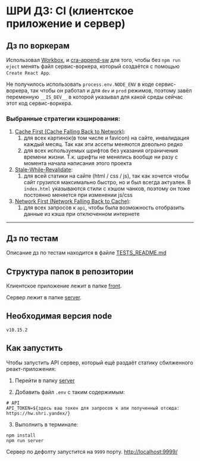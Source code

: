 # ШРИ ДЗ: CI (клиентское приложение и сервер)

## Дз по воркерам

Использовал [Workbox](https://developers.google.com/web/tools/workbox/guides/get-started), и [cra-append-sw](https://www.npmjs.com/package/cra-append-sw) для того, чтобы без `npm run eject` менять файл сервис-воркера, который создаётся с помощью `Create React App`.

Не получилось использовать `process.env.NODE_ENV` в коде сервис-воркера, так чтобы он работал и для `dev` и `prod` режимов, поэтому завёл переменную `__IS_DEV__` в которой указывал для какой среды сейчас этот код сервис-воркера.

### Выбранные стратегии кэширования:

1. [Cache First (Cache Falling Back to Network)](https://developers.google.com/web/tools/workbox/modules/workbox-strategies#cache_first_cache_falling_back_to_network):
   1. для всех картинок(в том числе и favicon) на сайте, инвалидация каждый месяц. Так как эти ассеты меняются довольно редко
   1. для всех используемых шрифтов без указания ограничения времени жизни. Т.к. шрифты не менялись вообще ни разу с момента начала написания этого проекта
1. [Stale-While-Revalidate](https://developers.google.com/web/tools/workbox/modules/workbox-strategies#stale-while-revalidate):
   1. для всей статики на сайте (html / css / js), так как хочется чтобы сайт грузился максимально быстро, но и был всегда актуален. В `index.html` указываются стили с хэшом чанков, поэтому он тоже постоянно меняется при изменении js/css
1. [Network First (Network Falling Back to Cache)](https://developers.google.com/web/tools/workbox/modules/workbox-strategies#network_first_network_falling_back_to_cache):
   1. для всех запросов к `api`, чтобы была возможность отобразить данные из кэша при отключенном интернете

---

## Дз по тестам

Описание дз по тестам находится в файле [TESTS_README.md](TESTS_README.md)

## Структура папок в репозитории

Клиентское приложение лежит в папке [front](front).

Сервер лежит в папке [server](server).

## Необходимая версия node

`v10.15.2`

## Как запустить

Чтобы запустить API сервер, который ещё раздаёт статику сбилженного реакт-приложения:

1. Перейти в папку [server](server)

2. Добавить файл `.env` с таким содержимым:

```
# API
API_TOKEN=${здесь ваш токен для запросов к апи полученный отсюда: https://hw.shri.yandex/}
```

3. Выполнить в терминале:

```
npm install
npm run server
```

Сервер по дефолту запустится на `9999` порту. [http://localhost:9999/](http://localhost:9999/)
